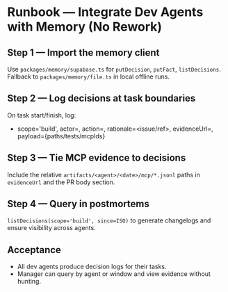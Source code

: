 # Runbook — Integrate Dev Agents with Memory (No Rework)

## Step 1 — Import the memory client
Use `packages/memory/supabase.ts` for `putDecision`, `putFact`, `listDecisions`.
Fallback to `packages/memory/file.ts` in local offline runs.

## Step 2 — Log decisions at task boundaries
On task start/finish, log:
- scope='build', actor=<agent>, action=<verb>, rationale=<issue/ref>,
  evidenceUrl=<artifacts path>, payload={paths/tests/mcpIds}

## Step 3 — Tie MCP evidence to decisions
Include the relative `artifacts/<agent>/<date>/mcp/*.jsonl` paths in `evidenceUrl` and the PR body section.

## Step 4 — Query in postmortems
`listDecisions(scope='build', since=ISO)` to generate changelogs and ensure visibility across agents.

## Acceptance
- All dev agents produce decision logs for their tasks.
- Manager can query by agent or window and view evidence without hunting.
